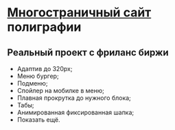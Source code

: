 <h1><a href="https://jaroftd.github.io/Style/">Многостраничный сайт</a> полиграфии</h1>
<h2>Реальный проект с фриланс биржи</h2>
<ul>
  <li>Адаптив до 320px;</li>
  <li>Меню бургер;</li>
  <li>Подменю;</li>
  <li>Спойлер на мобилке в меню;</li>
  <li>Плавная прокрутка до нужного блока;</li>
  <li>Табы;</li>
  <li>Анимированная фиксированная шапка;</li>
  <li>Показать ещё.</li>
</ul>

